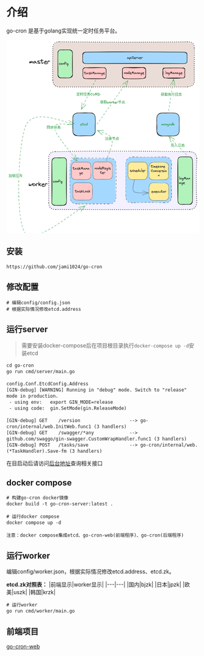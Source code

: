 # 介绍

go-cron 是基于golang实现统一定时任务平台。

![流程图](./img/流程图.png)



## 安装
```shell
https://github.com/jami1024/go-cron
```

## 修改配置
```
# 编辑config/config.json
# 根据实际情况修改etcd.address
```
## 运行server
> 需要安装docker-compose后在项目根目录执行`docker-compose up -d`安装etcd
```shell
cd go-cron
go run cmd/server/main.go 

config.Conf.EtcdConfig.Address
[GIN-debug] [WARNING] Running in "debug" mode. Switch to "release" mode in production.
 - using env:   export GIN_MODE=release
 - using code:  gin.SetMode(gin.ReleaseMode)

[GIN-debug] GET    /version                  --> go-cron/internal/web.InitWeb.func1 (3 handlers)
[GIN-debug] GET    /swagger/*any             --> github.com/swaggo/gin-swagger.CustomWrapHandler.func1 (3 handlers)
[GIN-debug] POST   /tasks/save               --> go-cron/internal/web.(*TaskHandler).Save-fm (3 handlers)

```
在目启动后请访问[后台地址](http://127.0.0.1:8181/swagger/index.html)查询相关接口

## docker compose
```
# 构建go-cron docker镜像
docker build -t go-cron-server:latest .

# 运行docker compose
docker compose up -d

注意：docker compose集成etcd、go-cron-web(前端程序)、go-cron(后端程序)
```

## 运行worker
编辑config/worker.json，根据实际情况修改etcd.address、etcd.zk。

**etcd.zk对照表：**
|前端显示|worker显示|
|---|---|
|国内|bjzk|
|日本|jpzk|
|欧美|uszk|
|韩国|krzk|

```
# 运行worker
go run cmd/worker/main.go
```
## 前端项目
[go-cron-web](https://github.com/jami1024/go-cron-web)


